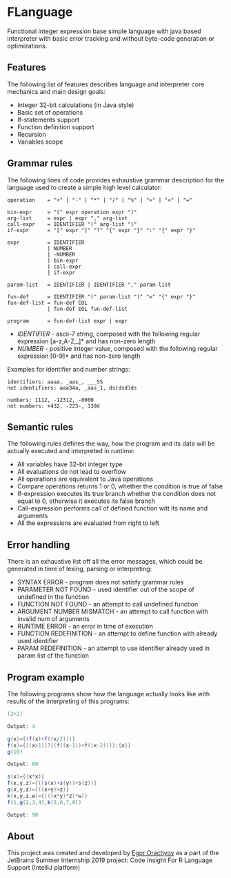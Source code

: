 # FLanguage

Functional integer expression base simple language with java based interpreter
with basic error tracking and without byte-code generation or optimizations.

## Features

The following list of features describes language and interpreter core
mechanics and main design goals:

* Integer 32-bit calculations (in Java style)
* Basic set of operations
* If-statements support
* Function definition support
* Recursion
* Variables scope

## Grammar rules

The following lines of code provides exhaustive grammar description
for the language used to create a simple high level calculator:

```
operation    = "+" | "-" | "*" | "/" | "%" | ">" | "<" | "="

bin-expr     = "(" expr operation expr ")"
arg-list     = expr | expr "," arg-list
call-expr    = IDENTIFIER "(" arg-list ")"
if-expr      = "[" expr "]" "?" "{" expr "}" ":" "{" expr "}"

expr         = IDENTIFIER
             | NUMBER
             | -NUMBER
             | bin-expr
             | call-expr
             | if-expr

param-list   = IDENTIFIER | IDENTIFIER "," param-list

fun-def      = IDENTIFIER "(" param-list ")" "=" "{" expr "}"
fun-def-list = fun-def EOL
             | fun-def EOL fun-def-list

program      = fun-def-list expr | expr

```

* _IDENTIFIER_ - ascii-7 string, composed with the 
following regular expression \[a-z,A-Z,_\]* and has non-zero length
* _NUMBER_ - positive integer value, composed with the 
following regular expression \[0-9\]* and has non-zero length

Examples for identifier and number strings:

```
identifiers: aaaa, _aas_, ___SS
not identifiers: aaa34a, _aas_1, ds(dsd)ds

numbers: 1112, -12312, -0000
not numbers: +432, -223-, 139d

```

## Semantic rules

The following rules defines the way, how the program and its data will be 
actually executed and interpreted in runtime:

* All variables have 32-bit integer type
* All evaluations do not lead to overflow
* All operations are equivalent to Java operations
* Compare operations returns 1 or 0, whether the condition is true of false
* If-expression executes its true branch whether the condition does not equal to
0, otherwise it executes its false branch
* Call-expression performs call of defined function witt its name and arguments
* All the expressions are evaluated from right to left

## Error handling

There is an exhaustive list off all the error messages, which could be 
generated in time of lexing, parsing or interpreting:

* SYNTAX ERROR - program does not satisfy grammar rules
* PARAMETER NOT FOUND - used identifier out of the scope of undefined in the function
* FUNCTION NOT FOUND - an attempt to call undefined function
* ARGUMENT NUMBER MISMATCH - an attempt to call function with invalid num of arguments 
* RUNTIME ERROR - an error in time of execution
* FUNCTION REDEFINITION - an attempt to define function with already used identifier
* PARAM REDEFINITION - an attempt to use identifier already used in param list of the function

## Program example

The following programs show how the language actually looks like with 
results of the interpreting of this programs:

```java
(2+2)

Output: 4
```

```java
g(x)={(f(x)+f((x/2)))}
f(x)={[(x>1)]?{(f((x-1))+f((x-2)))}:{x}}
g(10)

Output: 60 
```

```java
s(x)={(x*x)}
f(x,y,z)={((s(x)+s(y))+s(z))}
g(x,y,z)={((x+y)+z)}
k(x,y,z,w)={(((x*y)*z)*w)}
f(1,g(2,3,4),k(5,6,7,0))

Output: 90
```

## About

This project was created and developed by [Egor Orachyov](https://github.com/EgorOrachyov)
as a part of the JetBrains Summer Internship 2019 project: Code Insight For R Language Support (IntelliJ platform)
